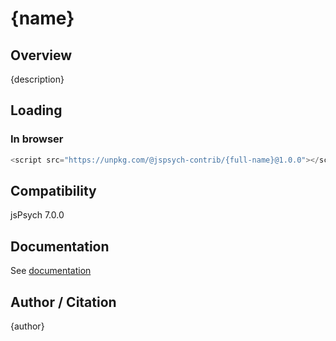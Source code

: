 # {name}

## Overview

{description}

## Loading

### In browser

```js
<script src="https://unpkg.com/@jspsych-contrib/{full-name}@1.0.0"></script>
```

## Compatibility

jsPsych 7.0.0

## Documentation

See [documentation](https://github.com/jspsych/jspsych-contrib/blob/main/packages/{full-name}/docs/jspsych-{name}.md)

## Author / Citation

{author}